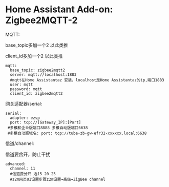 # Home Assistant Add-on: Zigbee2MQTT-2

MQTT:

base_topic多加一个2 以此类推

client_id多加一个2 以此类推

```shell
mqtt:
  base_topic: zigbee2mqtt2
  server: mqtt://localhost:1883
  #mqtt在Home Assistantaz 安装，localhost是Home Assistantaz的ip,端口1883
  user: mqtt
  password: mqtt
  client_id: zigbee2mqtt2
```

网关适配器/serial:
```shell
serial:
  adapter: ezsp
  port: tcp://[Gateway_IP]:[Port]
 #多模和企业版端口8888 多模自动版端口6638
 #多模自动版域名: port: tcp://tube-zb-gw-efr32-xxxxxx.local:6638 
```

信道/channel:

信道要岔开，防止干扰
```shell
advanced:
  channel: 11
  #信道要分开 选15 20 25
  #z2m网页UI设置步骤z2m设置→高级→ZigBee channel
```
